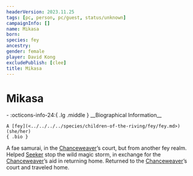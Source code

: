 ```yaml
---
headerVersion: 2023.11.25
tags: [pc, person, pc/guest, status/unknown]
campaignInfo: []
name: Mikasa
born:
species: fey
ancestry:
gender: female
player: David Kong
excludePublish: [clee]
title: Mikasa
---
```

# Mikasa
<div class="grid cards ext-narrow-margin ext-one-column" markdown>
- :octicons-info-24:{ .lg .middle } __Biographical Information__

    A [fey](<../../../../species/children-of-the-riving/fey/fey.md>) (she/her)  
    { .bio }

</div>


A fae samurai, in the [Chanceweaver](<../../../extraplanar-powers/prince-of-luck.md>)’s court, but from another fey realm. Helped [Seeker](<../seeker.md>) stop the wild magic storm, in exchange for the [Chanceweaver](<../../../extraplanar-powers/prince-of-luck.md>)’s aid in returning home. Returned to the [Chanceweaver](<../../../extraplanar-powers/prince-of-luck.md>)’s court and traveled home.